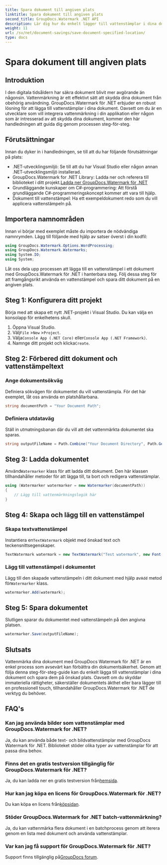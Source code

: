 ```yaml
---
title: Spara dokument till angiven plats
linktitle: Spara dokument till angiven plats
second_title: GroupDocs.Watermark .NET API
description: Lär dig hur du enkelt lägger till vattenstämplar i dina dokument med GroupDocs.Watermark for .NET med denna steg-för-steg-guide. Förbättra dokumentsäkerheten.
weight: 11
url: /sv/net/document-savings/save-document-specified-location/
type: docs
---
```

# Spara dokument till angiven plats

## Introduktion
I den digitala tidsåldern har säkra dokument blivit mer avgörande än någonsin. Vattenmärkning är ett effektivt sätt att skydda dina dokument från obehörig användning. GroupDocs.Watermark för .NET erbjuder en robust lösning för att lägga till vattenstämplar i dina dokument. Oavsett om du är en utvecklare som vill integrera vattenmärkning i din applikation eller någon som är intresserad av att skydda dina dokument, kommer den här handledningen att guida dig genom processen steg-för-steg.
## Förutsättningar
Innan du dyker in i handledningen, se till att du har följande förutsättningar på plats:
- .NET-utvecklingsmiljö: Se till att du har Visual Studio eller någon annan .NET-utvecklingsmiljö installerad.
-  GroupDocs.Watermark for .NET Library: Ladda ner och referera till biblioteket i ditt projekt.[Ladda ner GroupDocs.Watermark för .NET](https://releases.groupdocs.com/Watermark/net/)
- Grundläggande kunskaper om C#-programmering: Att förstå grundläggande C#-programmeringskoncept kommer att vara till hjälp.
- Dokument till vattenstämpel: Ha ett exempeldokument redo som du vill applicera vattenstämpeln på.
## Importera namnområden
Innan vi börjar med exemplet måste du importera de nödvändiga namnrymden. Lägg till följande med hjälp av satser överst i din kodfil:
```csharp
using GroupDocs.Watermark.Options.WordProcessing;
using GroupDocs.Watermark.Watermarks;
using System.IO;
using System;
```
Låt oss dela upp processen att lägga till en vattenstämpel i ett dokument med GroupDocs.Watermark för .NET i hanterbara steg. Följ dessa steg för att framgångsrikt använda en vattenstämpel och spara ditt dokument på en angiven plats.
## Steg 1: Konfigurera ditt projekt
Börja med att skapa ett nytt .NET-projekt i Visual Studio. Du kan välja en konsolapp för enkelhetens skull.
1. Öppna Visual Studio.
2.  Välj`File` >`New` >`Project`.
3.  Välja`Console App (.NET Core)` eller`Console App (.NET Framework)`.
4.  Namnge ditt projekt och klicka`Create`.

## Steg 2: Förbered ditt dokument och vattenstämpeltext
### Ange dokumentsökväg
Definiera sökvägen för dokumentet du vill vattenstämpla. För det här exemplet, låt oss använda en platshållarbana.
```csharp
string documentPath = "Your Document Path";
```
### Definiera utdataväg
Ställ in utmatningsbanan där du vill att det vattenmärkta dokumentet ska sparas.
```csharp
string outputFileName = Path.Combine("Your Document Directory", Path.GetFileName(documentPath));
```
## Steg 3: Ladda dokumentet
 Använd`Watermarker` klass för att ladda ditt dokument. Den här klassen tillhandahåller metoder för att lägga till, ta bort och redigera vattenstämplar.
```csharp
using (Watermarker watermarker = new Watermarker(documentPath))
{
    // Lägg till vattenmärkningslogik här
}
```
## Steg 4: Skapa och lägg till en vattenstämpel

### Skapa textvattenstämpel
 Instantiera en`TextWatermark` objekt med önskad text och teckensnittsegenskaper.
```csharp
TextWatermark watermark = new TextWatermark("Test watermark", new Font("Arial", 12));
```
### Lägg till vattenstämpel i dokumentet
 Lägg till den skapade vattenstämpeln i ditt dokument med hjälp av`Add` metod för`Watermarker` klass.
```csharp
watermarker.Add(watermark);
```
## Steg 5: Spara dokumentet
Slutligen sparar du dokumentet med vattenstämpeln på den angivna platsen.
```csharp
watermarker.Save(outputFileName);
```
## Slutsats
Vattenmärka dina dokument med GroupDocs Watermark för .NET är en enkel process som avsevärt kan förbättra din dokumentsäkerhet. Genom att följa denna steg-för-steg-guide kan du enkelt lägga till vattenstämplar i dina dokument och spara dem på önskad plats. Oavsett om du skyddar immateriella rättigheter, säkerställer dokumentets äkthet eller bara lägger till en professionell touch, tillhandahåller GroupDocs.Watermark för .NET de verktyg du behöver.
## FAQ's
### Kan jag använda bilder som vattenstämplar med GroupDocs.Watermark for .NET?
Ja, du kan använda både text- och bildvattenstämplar med GroupDocs Watermark för .NET. Biblioteket stöder olika typer av vattenstämplar för att passa dina behov.
### Finns det en gratis testversion tillgänglig för GroupDocs.Watermark för .NET?
 Ja, du kan ladda ner en gratis testversion från[hemsida](https://releases.groupdocs.com/).
### Hur kan jag köpa en licens för GroupDocs.Watermark för .NET?
 Du kan köpa en licens från[köpsidan](https://purchase.groupdocs.com/buy).
### Stöder GroupDocs.Watermark for .NET batch-vattenmärkning?
Ja, du kan vattenmärka flera dokument i en batchprocess genom att iterera genom en lista med dokument och använda vattenstämplar.
### Var kan jag få support för GroupDocs.Watermark för .NET?
 Support finns tillgänglig på[GroupDocs forum](https://forum.groupdocs.com/c/watermark/19).